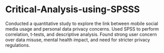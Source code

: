 # Critical-Analysis-using-SPSSS
Conducted a quantitative study to explore the link between mobile social media usage and personal data privacy concerns. Used SPSS to perform correlation, t-tests, and descriptive analysis. Found strong user concern over data misuse, mental health impact, and need for stricter privacy regulations.
